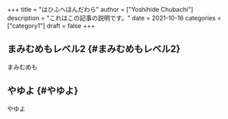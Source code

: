 +++
title = "はひふへほんだわら"
author = ["Yoshihide Chubachi"]
description = "これはこの記事の説明です。"
date = 2021-10-16
categories = ["category1"]
draft = false
+++

## まみむめもレベル2 {#まみむめもレベル2}

まみむめも


## やゆよ {#やゆよ}

やゆよ